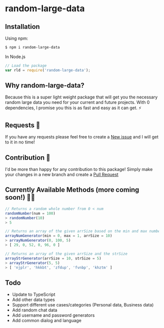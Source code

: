 # random-large-data

## Installation
Using npm:
```bash
$ npm i random-large-data
```

In Node.js
```js
// Load the package
var rld = require('random-large-data');
```

## Why random-large-data? 
Because this is a super light weight package that will get you the necessary random large data you need for your current and future projects. With 0 dependencies, I promise you this is as fast and easy as it can get. ⚡️

## Requests 👀
If you have any requests please feel free to create a [New issue](https://github.com/jenesh/random-large-data/issues) and I will get to it in no time!

## Contribution 🙌
I'd be more than happy for any contribution to this package! Simply make your changes in a new branch and create a [Pull Request](https://github.com/jenesh/random-large-data/pulls)

## Currently Available Methods (more coming soon!) 👨‍💻

```js
// Returns a random whole number from 0 < num
randomNumber(num = 100)
> randomNumber(10)
> 5

// Returns an array of the given arrSize based on the min and max number
arrayNumGenerator(min = 0, max = 1, arrSize = 10)
> arrayNumGenerator(0, 100, 5)
> [ 29, 0, 52, 0, 96, 0 ]

// Returns an array of the given arrSize and the strSize
arrayStrGenerator(arrSize = 10, strSize = 5)
> arrayStrGenerator(5, 5)
> [ 'njplr', 'hkkbt', 'zfdup', 'fvnbp', 'khztm' ]
```

## Todo
- Update to TypeScript
- Add other data types
- Support different use cases/categories (Personal data, Business data)
- Add random chat data
- Add username and password generators
- Add common dialog and language